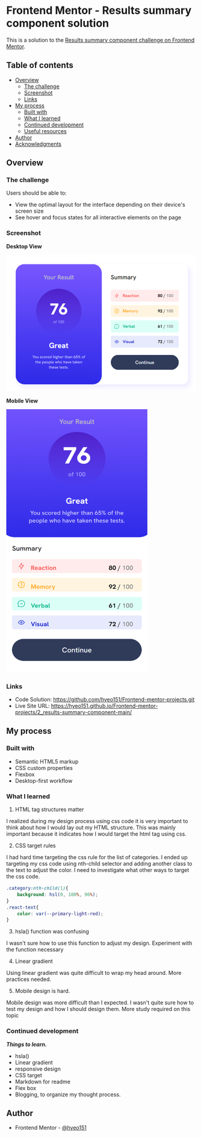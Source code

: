 # Frontend Mentor - Results summary component solution

This is a solution to the [Results summary component challenge on Frontend Mentor](https://www.frontendmentor.io/challenges/results-summary-component-CE_K6s0maV).

## Table of contents

- [Overview](#overview)
  - [The challenge](#the-challenge)
  - [Screenshot](#screenshot)
  - [Links](#links)
- [My process](#my-process)
  - [Built with](#built-with)
  - [What I learned](#what-i-learned)
  - [Continued development](#continued-development)
  - [Useful resources](#useful-resources)
- [Author](#author)
- [Acknowledgments](#acknowledgments)

## Overview

### The challenge

Users should be able to:

- View the optimal layout for the interface depending on their device's screen size
- See hover and focus states for all interactive elements on the page

### Screenshot

**Desktop View**

![](./screenshot.jpg)

**Mobile View**

<img src="./screenshot_mobile.jpg" width="375" height="700">

### Links

- Code Solution: https://github.com/hyeo151/Frontend-mentor-projects.git
- Live Site URL: https://hyeo151.github.io/Frontend-mentor-projects/2_results-summary-component-main/

## My process

### Built with

- Semantic HTML5 markup
- CSS custom properties
- Flexbox
- Desktop-first workflow

### What I learned

1. HTML tag structures matter

I realized during my design process using css code it is very important to think about 
how I would lay out my HTML structure. This was mainly important because it indicates how I would
target the html tag using css.

2. CSS target rules

I had hard time targeting the css rule for the list of categories. I ended up targeting my css code using nth-child selector 
and adding another class to the text to adjust the color. I need to investigate what other ways to target the css code.
```css
.category:nth-child(1){
    background: hsl(0, 100%, 96%);
}
.react-text{
    color: var(--primary-light-red);
}
```

3. hsla() function was confusing

I wasn't sure how to use this function to adjust my design.
Experiment with the function necessary

4. Linear gradient

Using linear gradient was quite difficult to wrap my head around.
More practices needed.

5. Mobile design is hard. 

Mobile design was more difficult than I expected. I wasn't quite sure how to test my design and how I should design them.
More study required on this topic

### Continued development


***Things to learn.***

- hsla()
- Linear gradient
- responsive design
- CSS target
- Markdown for readme
- Flex box
- Blogging, to organize my thought process.

## Author

- Frontend Mentor - [@hyeo151](https://www.frontendmentor.io/profile/hyeo151)


